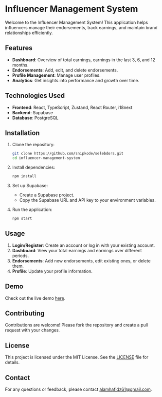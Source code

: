 # Influencer Management System

Welcome to the Influencer Management System! This application helps influencers manage their endorsements, track earnings, and maintain brand relationships efficiently.

## Features

- **Dashboard**: Overview of total earnings, earnings in the last 3, 6, and 12 months.
- **Endorsements**: Add, edit, and delete endorsements.
- **Profile Management**: Manage user profiles.
- **Analytics**: Get insights into performance and growth over time.

## Technologies Used

- **Frontend**: React, TypeScript, Zustand, React Router, i18next
- **Backend**: Supabase
- **Database**: PostgreSQL

## Installation

1. Clone the repository:
   ```bash
   git clone https://github.com/snipkode/selebdors.git
   cd influencer-management-system
   ```

2. Install dependencies:
   ```bash
   npm install
   ```

3. Set up Supabase:
   - Create a Supabase project.
   - Copy the Supabase URL and API key to your environment variables.

4. Run the application:
   ```bash
   npm start
   ```

## Usage

1. **Login/Register**: Create an account or log in with your existing account.
2. **Dashboard**: View your total earnings and earnings over different periods.
3. **Endorsements**: Add new endorsements, edit existing ones, or delete them.
4. **Profile**: Update your profile information.

## Demo

Check out the live demo [here](https://selebdors.web.app).

## Contributing

Contributions are welcome! Please fork the repository and create a pull request with your changes.

## License

This project is licensed under the MIT License. See the [LICENSE](LICENSE) file for details.

## Contact

For any questions or feedback, please contact [alamhafidz61@gmail.com](mailto:alamhafidz61@gmail.com).